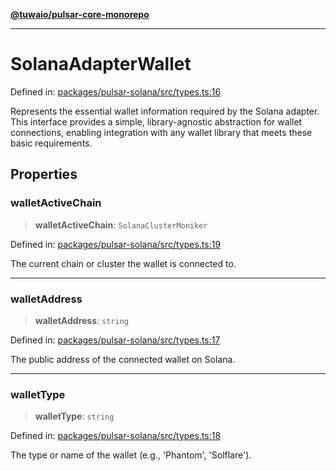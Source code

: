 [**@tuwaio/pulsar-core-monorepo**](../../../README.md)

***

# SolanaAdapterWallet

Defined in: [packages/pulsar-solana/src/types.ts:16](https://github.com/TuwaIO/pulsar-core/blob/31123a566c475bf283a6fb73d21ae43fa38204d1/packages/pulsar-solana/src/types.ts#L16)

Represents the essential wallet information required by the Solana adapter.
This interface provides a simple, library-agnostic abstraction for wallet connections,
enabling integration with any wallet library that meets these basic requirements.

## Properties

### walletActiveChain

> **walletActiveChain**: `SolanaClusterMoniker`

Defined in: [packages/pulsar-solana/src/types.ts:19](https://github.com/TuwaIO/pulsar-core/blob/31123a566c475bf283a6fb73d21ae43fa38204d1/packages/pulsar-solana/src/types.ts#L19)

The current chain or cluster the wallet is connected to.

***

### walletAddress

> **walletAddress**: `string`

Defined in: [packages/pulsar-solana/src/types.ts:17](https://github.com/TuwaIO/pulsar-core/blob/31123a566c475bf283a6fb73d21ae43fa38204d1/packages/pulsar-solana/src/types.ts#L17)

The public address of the connected wallet on Solana.

***

### walletType

> **walletType**: `string`

Defined in: [packages/pulsar-solana/src/types.ts:18](https://github.com/TuwaIO/pulsar-core/blob/31123a566c475bf283a6fb73d21ae43fa38204d1/packages/pulsar-solana/src/types.ts#L18)

The type or name of the wallet (e.g., 'Phantom', 'Solflare').
